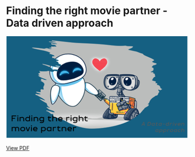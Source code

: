 # Finding the right movie partner - Data driven approach

[![Watch the video](files/thumbnail.png)](https://youtu.be/AoTW7juWQng)

[View PDF](files/finding_the_right_movie_partner.pdf)
